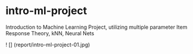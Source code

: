 # intro-ml-project
Introduction to Machine Learning Project, utilizing multiple parameter Item Response Theory, kNN, Neural Nets

! [] (report/intro-ml-project-01.jpg)
